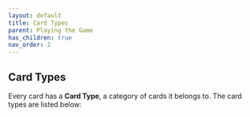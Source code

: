```yaml
---
layout: default
title: Card Types
parent: Playing the Game
has_children: true
nav_order: 2
---
```


## Card Types

Every card has a **Card Type**, a category of cards it belongs to. The card types are listed below: 

